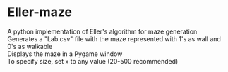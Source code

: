 # Eller-maze
A python implementation of Eller's algorithm for maze generation <br/>
Generates a "Lab.csv" file with the maze represented with 1's as wall and 0's as walkable <br/>
Displays the maze in a Pygame window <br/>
To specify size, set x to any value (20-500 recommended)<br/>
